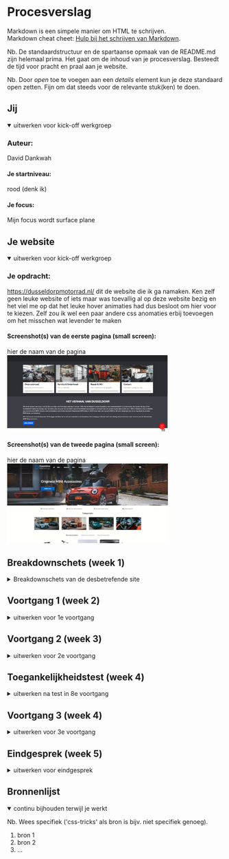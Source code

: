 # Procesverslag
Markdown is een simpele manier om HTML te schrijven.  
Markdown cheat cheet: [Hulp bij het schrijven van Markdown](https://github.com/adam-p/markdown-here/wiki/Markdown-Cheatsheet).

Nb. De standaardstructuur en de spartaanse opmaak van de README.md zijn helemaal prima. Het gaat om de inhoud van je procesverslag. Besteedt de tijd voor pracht en praal aan je website.

Nb. Door *open* toe te voegen aan een *details* element kun je deze standaard open zetten. Fijn om dat steeds voor de relevante stuk(ken) te doen.





## Jij

<details open>
<summary>uitwerken voor kick-off werkgroep</summary>

### Auteur:
David Dankwah

#### Je startniveau:
rood (denk ik)

#### Je focus:
Mijn focus wordt surface plane
 
</details>





## Je website

<details open>
<summary>uitwerken voor kick-off werkgroep</summary>

### Je opdracht:
https://dusseldorpmotorrad.nl/ dit de website die ik ga namaken. Ken zelf geen leuke website of iets maar was toevallig al op deze website bezig
 en het viel me op dat het leuke hover animaties had dus besloot om hier voor te kiezen. Zelf zou ik wel een paar andere css anomaties erbij toevoegen om het misschen wat levender te maken

#### Screenshot(s) van de eerste pagina (small screen): 
hier de naam van de pagina  
<img src="images/screen1.PNG" width="375px" alt="de homepage">

#### Screenshot(s) van de tweede pagina (small screen):
hier de naam van de pagina  
<img src="images/screen2.PNG" width="375px" alt="webshop pagina">
 
</details>





## Breakdownschets (week 1)

<details>
<summary>Breakdownschets van de desbetrefende site</summary>

### de hele pagina: 
 <h2>BMW Motorrad</h2>
 <p>Tijdens de werkgroep moesten we onze site gaat ontleden en het in semantische html gaan schetsen. ik had de hoofdpagina gedaan van mijn site</p>
 <p>Hier ziet u wat voor onderdelen ik in mijn site heb. bij sommige onderdelen ben ik niet heel diep in gegaan en heb ik het globaal gelaten. Bij andere weer wel.</p>
<img src="images/breakdown-schets1.jpeg" width="375px" alt="breakdown van de hele pagina">

### dynamisch deel (bijv menu): 
 <p>Bij mijn tweede schets ben ik heel diep op mijn header in gegaan, de navigatie, de titels afbeeldingen ect.</p>
<img src="images/breakdown-schets2.jpeg" width="375px" alt="breakdown van een dynamisch deel (de header)">

 <h2>Flex Flex Flex!</h2>
 <p>In de tweede werk groep gingen we aan de slag met flexboxen, ik had daar vorig jaar best wel wat moeite mee dus ik maakte veel aantekeningen zodat ik die kon onthouden en terug lezen uit de stof en de filmpjes. Deze heb ik dan ook weer gebruikt bij het maken van de opdrachten en het ging veel beter dan ik dacht.</p>
  
  <img src="images/notes.PNG" width="375px" alt="Flexbox aantekeningen">

</details>





## Voortgang 1 (week 2)

<details>
<summary>uitwerken voor 1e voortgang</summary>

### Stand van zaken
hier dit ging goed & dit was lastig (neem ook screenshots op van delen van je website en code)


### Agenda voor meeting
samen met je groepje opstellen

| student 1      | student 2          | student 3    | student 4        |
| ---            | ---                | ---          | ---              |
| dit bespreken  | en dit             | en ik dit    | en dan ik dat    |
| en dat ook nog | dit als er tijd is | nog een punt | dit wil ik zeker |
| ...            | ...                | ...          | ...              |


### Verslag van meeting
hier na afloop snel de uitkomsten van de meeting vastleggen

- punt 1
- punt 2
- nog een punt
- ...

</details>





## Voortgang 2 (week 3)

<details>
<summary>uitwerken voor 2e voortgang</summary>

### Stand van zaken
hier dit ging goed & dit was lastig (neem ook screenshots op van delen van je website en code)


### Agenda voor meeting
samen met je groepje opstellen

| student 1      | student 2          | student 3    | student 4        |
| ---            | ---                | ---          | ---              |
| dit bespreken  | en dit             | en ik dit    | en dan ik dat    |
| en dat ook nog | dit als er tijd is | nog een punt | dit wil ik zeker |
| ...            | ...                | ...          | ...              |


### Verslag van meeting
hier na afloop snel de uitkomsten van de meeting vastleggen

- punt 1
- punt 2
- nog een punt
- ...

</details>





## Toegankelijkheidstest (week 4)

<details>
<summary>uitwerken na test in 8e voortgang</summary>

### Bevindingen
Lijst met je bevindingen die in de test naar voren kwamen:

#### Titel eerste bevinding
Hier korte omschrijving (met indien nodig een afbeelding)

Hier een omschrijving van hoe het opgelost kan worden (met indien nodig een afbeelding)


#### Titel tweede bevinding. 
Hier korte omschrijving (met indien nodig een afbeelding)

Hier een omschrijving van hoe het opgelost kan worden (met indien nodig een afbeelding)


#### Titel volgende bevinding. 
Hier korte omschrijving (met indien nodig een afbeelding)

Hier een omschrijving van hoe het opgelost kan worden (met indien nodig een afbeelding)


#### Titel nog een bevinding. 
Hier korte omschrijving (met indien nodig een afbeelding)

Hier een omschrijving van hoe het opgelost kan worden (met indien nodig een afbeelding)

</details>





## Voortgang 3 (week 4)

<details>
<summary>uitwerken voor 3e voortgang</summary>

### Stand van zaken
hier dit ging goed & dit was lastig (neem ook screenshots op van delen van je website en code)


### Agenda voor meeting
samen met je groepje opstellen

| student 1      | student 2          | student 3    | student 4        |
| ---            | ---                | ---          | ---              |
| dit bespreken  | en dit             | en ik dit    | en dan ik dat    |
| en dat ook nog | dit als er tijd is | nog een punt | dit wil ik zeker |
| ...            | ...                | ...          | ...              |


### Verslag van meeting
hier na afloop snel de uitkomsten van de meeting vastleggen

- punt 1
- punt 2
- nog een punt
- ...

</details>





## Eindgesprek (week 5)

<details>
<summary>uitwerken voor eindgesprek</summary>

### Stand van zaken
hier dit ging goed & dit was lastig (neem ook screenshots op van delen van je website en code)

### Screenshot(s)

hier screenshot(s) van je eindresultaat

</details>





## Bronnenlijst

<details open>
<summary>continu bijhouden terwijl je werkt</summary>

Nb. Wees specifiek ('css-tricks' als bron is bijv. niet specifiek genoeg).

1. bron 1
2. bron 2
3. ...

</details>
